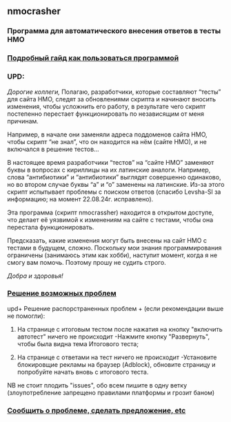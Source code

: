 ## nmocrasher
### Программа для автоматического внесения ответов в тесты НМО  

### [Подробный гайд как пользоваться программой ](https://telegra.ph/Kak-polzovatsya-nmo-crasher-08-06) 


### UPD: 
*Дорогие коллеги,*
Полагаю, разработчики, которые составляют “тесты” для сайта НМО, следят за обновлениями скрипта и начинают вносить изменения, чтобы усложнить его работу, в результате чего скрипт постепенно перестает функционировать по независящим от меня причинам.

Например, в начале они заменяли адреса поддоменов сайта НМО, чтобы скрипт “не знал”, что он находится на нём (сайте НМО), и не включался в решение тестов…

В настоящее время разработчики “тестов” на “сайте НМО” заменяют буквы в вопросах с кириллицы на их латинские аналоги. Например, слова “антибиотики” и “aнтибиoтики” выглядят совершенно одинаково, но во втором случае буквы “а” и “о” заменены на латинские. Из-за этого скрипт испытывает проблемы с поиском ответов (спасибо Levsha-Sl за информацию; на момент 22.08.24г. исправлено).

Эта программа (скрипт nmocrassher) находится в открытом доступе, что делает её уязвимой к изменениям на сайте с тестами, чтобы она перестала функционировать.

Предсказать, какие изменения могут быть внесены на сайт НМО с тестами в будущем, сложно. Поскольку мои знания программирования ограничены (занимаюсь этим как хобби), наступит момент, когда я не смогу вам помочь. Поэтому прошу не судить строго.

*Добра и здоровья!*


### [Решение возможных проблем](https://telegra.ph/Reshenie-vozmozhnyh-problem-08-11) 

upd+ Решение распорстраненных проблем + (если рекомендации выше не помогли):
1. На странице с итоговым тестом после нажатия на кнопку "включить автотест" ничего не происходит
-Нажмите кнопку "Развернуть", чтобы была видна тема Итогового теста;

2. На странице с ответами на тест ничего не происходит
-Установите блокировщие рекламы на браузер (Adblock), обновите страницу и попробуйте начать вновь с итогового теста.




NB не стоит плодить "issues", обо всем пишите в одну ветку (злоупотребление запрещено правилами платформы и грозит баном)
### [Сообщить о проблеме, сделать предложение, etc](https://github.com/kiray-gd/nmocrasher/issues/9) 
